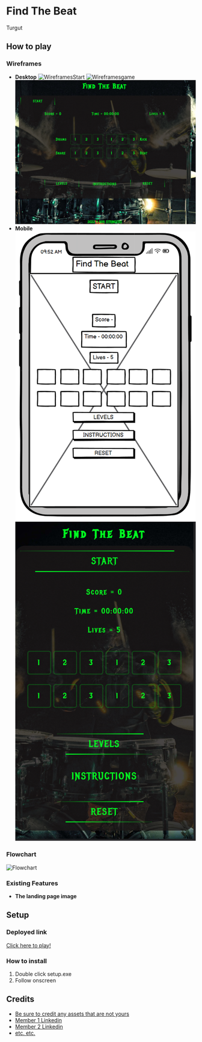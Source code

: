 # **Find The Beat**

Turgut
## How to play


### Wireframes
- __Desktop__
![WireframesStart](assets/images/startgame.png)
![Wireframesgame](assets/images/wireframes-main-game.png)
![Pcview](assets/images/pcview.png)
- __Mobile__
![Wireframesmobile](assets/images/mobile.png)
![mobileview](assets/images/mobileview.png)

### Flowchart
![Flowchart](assets/images/flowchart.png)

### Existing Features
 

- __The landing page image__

## Setup

### Deployed link

[Click here to play!]()

### How to install

1. Double click setup.exe
2. Follow onscreen 

## Credits

* [Be sure to credit any assets that are not yours](https://www.example.com)
* [Member 1 Linkedin](https://www.linkedin.com)
* [Member 2 Linkedin](https://www.linkedin.com)
* [etc. etc.](https://www.example.com)

